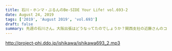 ```yaml
---
title: 石川・ホンマ・ぶるんのBe-SIDE Your Life! vol.693-2
date: August 24, 2019
tags: ['2019', 'August 2019', 'vol.693']
draft: false
summary: 先週の石川さん。大阪出張はどうなってたのでしょうか？関西支社の近藤さんのコミュ力は本当にすごいですよ！！！MIURA
---
```


http://project-phi.ddo.jp/ishikawa/ishikawa693_2.mp3
